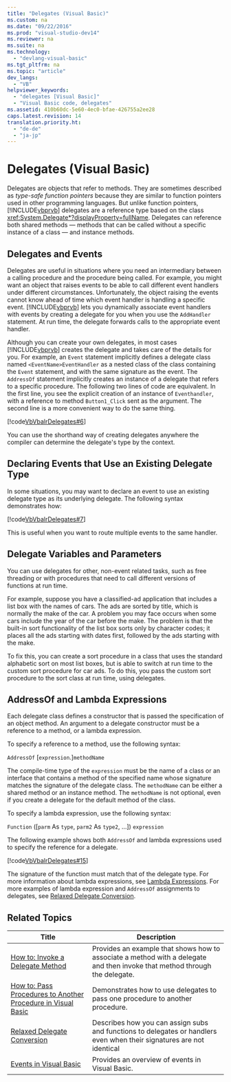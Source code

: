 ```yaml
---
title: "Delegates (Visual Basic)"
ms.custom: na
ms.date: "09/22/2016"
ms.prod: "visual-studio-dev14"
ms.reviewer: na
ms.suite: na
ms.technology: 
  - "devlang-visual-basic"
ms.tgt_pltfrm: na
ms.topic: "article"
dev_langs: 
  - "VB"
helpviewer_keywords: 
  - "delegates [Visual Basic]"
  - "Visual Basic code, delegates"
ms.assetid: 410b60dc-5e60-4ec0-bfae-426755a2ee28
caps.latest.revision: 14
translation.priority.ht: 
  - "de-de"
  - "ja-jp"
---
```

# Delegates (Visual Basic)
Delegates are objects that refer to methods. They are sometimes described as *type-safe function pointers* because they are similar to function pointers used in other programming languages. But unlike function pointers, [!INCLUDE[vbprvb](../VS_csharp/includes/vbprvb_md.md)] delegates are a reference type based on the class <xref:System.Delegate*?displayProperty=fullName>. Delegates can reference both shared methods — methods that can be called without a specific instance of a class — and instance methods.  
  
## Delegates and Events  
 Delegates are useful in situations where you need an intermediary between a calling procedure and the procedure being called. For example, you might want an object that raises events to be able to call different event handlers under different circumstances. Unfortunately, the object raising the events cannot know ahead of time which event handler is handling a specific event. [!INCLUDE[vbprvb](../VS_csharp/includes/vbprvb_md.md)] lets you dynamically associate event handlers with events by creating a delegate for you when you use the `AddHandler` statement. At run time, the delegate forwards calls to the appropriate event handler.  
  
 Although you can create your own delegates, in most cases [!INCLUDE[vbprvb](../VS_csharp/includes/vbprvb_md.md)] creates the delegate and takes care of the details for you. For example, an `Event` statement implicitly defines a delegate class named `<EventName>EventHandler` as a nested class of the class containing the `Event` statement, and with the same signature as the event. The `AddressOf` statement implicitly creates an instance of a delegate that refers to a specific procedure. The following two lines of code are equivalent. In the first line, you see the explicit creation of an instance of `Eventhandler`, with a reference to method `Button1_Click` sent as the argument. The second line is a more convenient way to do the same thing.  
  
 [!code[VbVbalrDelegates#6](../VS_csharp/codesnippet/VisualBasic/delegates--visual-basic-_1.vb)]  
  
 You can use the shorthand way of creating delegates anywhere the compiler can determine the delegate's type by the context.  
  
## Declaring Events that Use an Existing Delegate Type  
 In some situations, you may want to declare an event to use an existing delegate type as its underlying delegate. The following syntax demonstrates how:  
  
 [!code[VbVbalrDelegates#7](../VS_csharp/codesnippet/VisualBasic/delegates--visual-basic-_2.vb)]  
  
 This is useful when you want to route multiple events to the same handler.  
  
## Delegate Variables and Parameters  
 You can use delegates for other, non-event related tasks, such as free threading or with procedures that need to call different versions of functions at run time.  
  
 For example, suppose you have a classified-ad application that includes a list box with the names of cars. The ads are sorted by title, which is normally the make of the car. A problem you may face occurs when some cars include the year of the car before the make. The problem is that the built-in sort functionality of the list box sorts only by character codes; it places all the ads starting with dates first, followed by the ads starting with the make.  
  
 To fix this, you can create a sort procedure in a class that uses the standard alphabetic sort on most list boxes, but is able to switch at run time to the custom sort procedure for car ads. To do this, you pass the custom sort procedure to the sort class at run time, using delegates.  
  
## AddressOf and Lambda Expressions  
 Each delegate class defines a constructor that is passed the specification of an object method. An argument to a delegate constructor must be a reference to a method, or a lambda expression.  
  
 To specify a reference to a method, use the following syntax:  
  
 `AddressOf` [`expression`.]`methodName`  
  
 The compile-time type of the `expression` must be the name of a class or an interface that contains a method of the specified name whose signature matches the signature of the delegate class. The `methodName` can be either a shared method or an instance method. The `methodName` is not optional, even if you create a delegate for the default method of the class.  
  
 To specify a lambda expression, use the following syntax:  
  
 `Function` ([`parm` As `type`, `parm2` As `type2`, ...]) `expression`  
  
 The following example shows both `AddressOf` and lambda expressions used to specify the reference for a delegate.  
  
 [!code[VbVbalrDelegates#15](../VS_csharp/codesnippet/VisualBasic/delegates--visual-basic-_3.vb)]  
  
 The signature of the function must match that of the delegate type. For more information about lambda expressions, see [Lambda Expressions](../VS_csharp/lambda-expressions--visual-basic-.md). For more examples of lambda expression and `AddressOf` assignments to delegates, see [Relaxed Delegate Conversion](../VS_csharp/relaxed-delegate-conversion--visual-basic-.md).  
  
## Related Topics  
  
|Title|Description|  
|-----------|-----------------|  
|[How to: Invoke a Delegate Method](../VS_csharp/how-to--invoke-a-delegate-method--visual-basic-.md)|Provides an example that shows how to associate a method with a delegate and then invoke that method through the delegate.|  
|[How to: Pass Procedures to Another Procedure in Visual Basic](../VS_csharp/how-to--pass-procedures-to-another-procedure-in-visual-basic.md)|Demonstrates how to use delegates to pass one procedure to another procedure.|  
|[Relaxed Delegate Conversion](../VS_csharp/relaxed-delegate-conversion--visual-basic-.md)|Describes how you can assign subs and functions to delegates or handlers even when their signatures are not identical|  
|[Events in Visual Basic](../VS_csharp/events--visual-basic-.md)|Provides an overview of events in Visual Basic.|